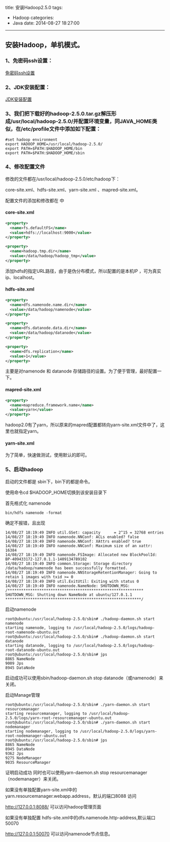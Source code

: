title: 安装Hadoop2.5.0
tags:
  - Hadoop
categories:
  - Java
date: 2014-08-27 18:27:00
---
## 安装Hadoop，单机模式。

### 1、免密码ssh设置：
[免密码ssh设置](/2014/08/27/ubuntu使用ssh-keygen设置ssh无密码登录/ "免密码ssh设置")

### 2、JDK安装配置：
[JDK安装配置](/2014/08/27/ubuntu%20安装%20jdk/ "JDK安装配置")

### 3、我们把下载好的hadoop-2.5.0.tar.gz解压形成/usr/local/hadoop-2.5.0/并配置环境变量，同JAVA_HOME类似，在/etc/profile文件中添加如下配置：
```shell
#set hadoop environment
export HADOOP_HOME=/usr/local/hadoop-2.5.0/
export PATH=$PATH:$HADOOP_HOME/bin
export PATH=$PATH:$HADOOP_HOME/sbin
```

### 4、修改配置文件

修改的文件都在/usr/local/hadoop-2.5.0/etc/hadoop下：

core-site.xml、hdfs-site.xml、yarn-site.xml 、mapred-site.xml。

配置文件的添加和修改都在<configuration></configuration> 中

#### core-site.xml
```xml
<property>
  <name>fs.defaultFS</name>
  <value>hdfs://localhost:9000</value>
</property>

<property>
  <name>hadoop.tmp.dir</name>
  <value>/data/hadoop/hadoop_tmp</value>
</property>
```
添加hdfs的指定URL路径，由于是伪分布模式，所以配置的是本机IP ，可为真实ip、localhost。

#### hdfs-site.xml
```xml
<property>
  <name>dfs.namenode.name.dir</name>
  <value>/data/hadoop/namenode</value>
</property>

<property>
  <name>dfs.datanode.data.dir</name>
  <value>/data/hadoop/datanode</value>
</property>

<property>
  <name>dfs.replication</name>
  <value>1</value>
</property>
```
主要是对namenode 和 datanode 存储路径的设置。为了便于管理，最好配置一下。

#### mapred-site.xml
```xml
<property>
  <name>mapreduce.framework.name</name>
  <value>yarn</value>
</property>
```
hadoop2.0有了yarn，所以原来的mapred配置都转向yarn-site.xml文件中了，这里也就指定yarn。

#### yarn-site.xml 

为了简单，快速做测试，使用默认的即可。

### 5、启动hadoop

启动的文件都是 sbin下，bin下的都是命令。

使用命令cd $HADOOP_HOME切换到该安装目录下

首先格式化 namenode
```shell
bin/hdfs namenode -format
```
确定不报错，且出现
```shell
14/08/27 18:19:49 INFO util.GSet: capacity      = 2^15 = 32768 entries
14/08/27 18:19:49 INFO namenode.NNConf: ACLs enabled? false
14/08/27 18:19:49 INFO namenode.NNConf: XAttrs enabled? true
14/08/27 18:19:49 INFO namenode.NNConf: Maximum size of an xattr: 16384
14/08/27 18:19:49 INFO namenode.FSImage: Allocated new BlockPoolId: BP-409433172-127.0.1.1-1409134789102
14/08/27 18:19:49 INFO common.Storage: Storage directory /data/hadoop/namenode has been successfully formatted.
14/08/27 18:19:49 INFO namenode.NNStorageRetentionManager: Going to retain 1 images with txid >= 0
14/08/27 18:19:49 INFO util.ExitUtil: Exiting with status 0
14/08/27 18:19:49 INFO namenode.NameNode: SHUTDOWN_MSG: 
/************************************************************
SHUTDOWN_MSG: Shutting down NameNode at ubuntu/127.0.1.1
************************************************************/
```
启动namenode
```shell
root@ubuntu:/usr/local/hadoop-2.5.0/sbin# ./hadoop-daemon.sh start namenode
starting namenode, logging to /usr/local/hadoop-2.5.0/logs/hadoop-root-namenode-ubuntu.out
root@ubuntu:/usr/local/hadoop-2.5.0/sbin# ./hadoop-daemon.sh start datanode
starting datanode, logging to /usr/local/hadoop-2.5.0/logs/hadoop-root-datanode-ubuntu.out
root@ubuntu:/usr/local/hadoop-2.5.0/sbin# jps
8865 NameNode
9009 Jps
8945 DataNode
```
启动成功可以使用sbin/hadoop-daemon.sh stop datanode（或namenode）来关闭。

启动Manage管理
```shell
root@ubuntu:/usr/local/hadoop-2.5.0/sbin# ./yarn-daemon.sh start resourcemanager
starting resourcemanager, logging to /usr/local/hadoop-2.5.0/logs/yarn-root-resourcemanager-ubuntu.out
root@ubuntu:/usr/local/hadoop-2.5.0/sbin# ./yarn-daemon.sh start nodemanager
starting nodemanager, logging to /usr/local/hadoop-2.5.0/logs/yarn-root-nodemanager-ubuntu.out
root@ubuntu:/usr/local/hadoop-2.5.0/sbin# jps
8865 NameNode
8945 DataNode
9362 Jps
9275 NodeManager
9035 ResourceManager
```

证明启动成功 同时也可以使用yarn-daemon.sh stop resourcemanager（nodemanager）来关闭。

如果没有单独配置yarn-site.xml中的yarn.resourcemanager.webapp.address，默认的端口8088 访问

http://127.0.0.1:8088/  可以访问hadoop管理页面

如果没有单独配置 hdfs-site.xml中的dfs.namenode.http-address,默认端口50070

http://127.0.0.1:50070 可以访问namenode节点信息。

